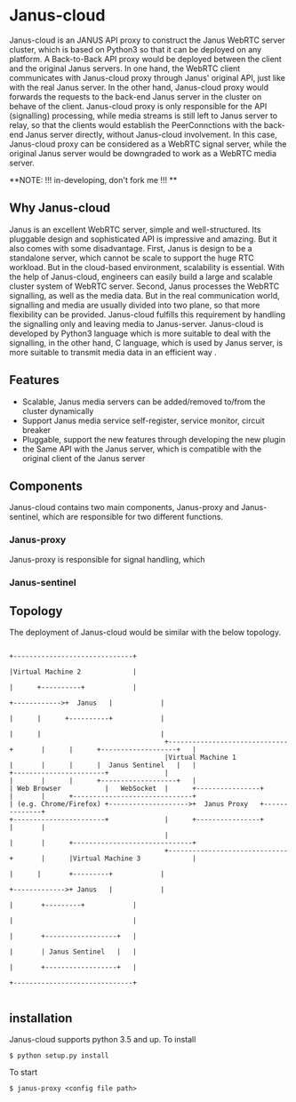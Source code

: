 Janus-cloud
=============

Janus-cloud is an JANUS API proxy to construct the Janus WebRTC server cluster, which is based on Python3 so that it can be deployed on any platform. A Back-to-Back API proxy would be deployed between the client and the original Janus servers. In one hand, the WebRTC client communicates with Janus-cloud proxy through Janus' original  API, just like with the real Janus server. In the other hand, Janus-cloud proxy would forwards the requests to the back-end Janus server in the cluster on behave of the client. Janus-cloud proxy is only responsible for the API (signalling) processing, while media streams is still left to Janus server to relay, so that the clients would establish the PeerConnctions with the back-end Janus server directly, without Janus-cloud involvement. In this case, Janus-cloud proxy can be considered as a WebRTC signal server, while the original Janus server would be downgraded to work as a WebRTC media server.

**NOTE: !!! in-developing, don't fork me !!!  **

Why Janus-cloud
-----------------

Janus is an excellent WebRTC server, simple and well-structured. Its pluggable design and sophisticated API is impressive and amazing. But it also comes with some disadvantage.
First, Janus is design to be a standalone server, which cannot be scale to support the huge RTC workload. But in the cloud-based environment, scalability is essential. With the help of Janus-cloud, engineers can easily build a large and scalable cluster system of WebRTC server. 
Second, Janus processes the WebRTC signalling, as well as the media data. But in the real communication world, signalling and media are usually divided into two plane, so that more flexibility can be provided. Janus-cloud fulfills this requirement by handling the signalling only and leaving media to Janus-server. Janus-cloud is developed by Python3 language which is more suitable to deal with the signalling, in the other hand, C language, which is used by Janus server, is more suitable to transmit media data in an efficient way . 


Features
-----------------

* Scalable, Janus media servers can be added/removed to/from the cluster dynamically
* Support Janus media service self-register, service monitor, circuit breaker
* Pluggable, support the new features through developing the new plugin
* the Same API with the Janus server, which is compatible with the original client of the Janus server

Components
-------------------

Janus-cloud contains two main components, Janus-proxy and Janus-sentinel, which are responsible for two different functions.

### Janus-proxy

Janus-proxy is responsible for signal handling, which 

### Janus-sentinel




Topology
-----------------
The deployment of Janus-cloud would be similar with the below topology. 


```
                                                                                     +------------------------------+
                                                                                     |Virtual Machine 2             |
                                                                                     |      +----------+            |
                                                                              +------------>+  Janus   |            |
                                                                              |      |      +----------+            |
                                                                              |      |                              |
                                       +------------------------------+       |      |      +-------------------+   |
                                       |Virtual Machine 1             |       |      |      |  Janus Sentinel   |   |
+-----------------------+              |                              |       |      |      +-------------------+   |
| Web Browser           |   WebSocket  |      +----------------+      |       |      +------------------------------+
| (e.g. Chrome/Firefox) +-------------------->+  Janus Proxy   +--------------+
+-----------------------+              |      +----------------+      |       |
                                       |                              |       |      +------------------------------+
                                       +------------------------------+       |      |Virtual Machine 3             |
                                                                              |      |       +---------+            |
                                                                              +------------->+ Janus   |            |
                                                                                     |       +---------+            |
                                                                                     |                              |
                                                                                     |       +------------------+   |
                                                                                     |       | Janus Sentinel   |   |
                                                                                     |       +------------------+   |
                                                                                     +------------------------------+


```




installation
----------------

Janus-cloud supports python 3.5 and up. To install 

``` {.sourceCode .bash}
$ python setup.py install
```

To start

``` {.sourceCode .bash}
$ janus-proxy <config file path>
```


